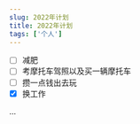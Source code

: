 ```yaml
---
slug: 2022年计划
title: 2022年计划
tags: ['个人']
---
```


- [ ] 减肥
- [ ] 考摩托车驾照以及买一辆摩托车
- [ ] 攒一点钱出去玩
- [x] 换工作

...
